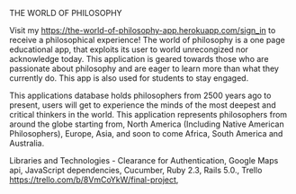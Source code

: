 
THE WORLD OF PHILOSOPHY

Visit my https://the-world-of-philosophy-app.herokuapp.com/sign_in to receive a philosophical experience!
The world of philosophy is a one page educational app, that exploits its user to world unrecongized nor acknowledge today. This application is geared towards those who are passionate about philosophy and are eager to learn more than what they currently do. This app is also used for students to stay engaged.

This applications database holds philosophers from 2500 years ago to present, users will get to experience the minds of the most deepest and critical thinkers in the world. This application represents philosophers from around the globe starting from, North America (Including Native American Philosophers), Europe, Asia, and soon to come Africa, South America and Australia.

Libraries and Technologies - Clearance for Authentication, Google Maps api, JavaScript dependencies, Cucumber, Ruby 2.3, Rails 5.0., Trello https://trello.com/b/8VmCoYkW/final-project, 
